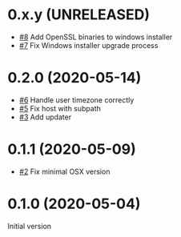0.x.y (UNRELEASED)
==================

- [#8](https://github.com/AlexandrePTJ/kemai/issues/8) Add OpenSSL binaries to windows installer
- [#7](https://github.com/AlexandrePTJ/kemai/issues/7) Fix Windows installer upgrade process


0.2.0 (2020-05-14)
==================

- [#6](https://github.com/AlexandrePTJ/kemai/issues/6) Handle user timezone correctly
- [#5](https://github.com/AlexandrePTJ/kemai/issues/5) Fix host with subpath
- [#3](https://github.com/AlexandrePTJ/kemai/issues/3) Add updater


0.1.1 (2020-05-09)
==================

- [#2](https://github.com/AlexandrePTJ/kemai/issues/2) Fix minimal OSX version


0.1.0 (2020-05-04)
==================

Initial version
